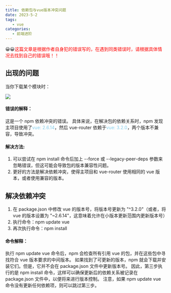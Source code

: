 ```yaml
---
title: 依赖包与vue版本冲突问题
date: 2023-5-2
tags:
   - vue
categories:
   - 前端进阶
---
```


😀😀<font color='red'>这篇文章是根据作者自身犯的错误写的，在遇到同类错误时，请根据具体情况去找到自己的错误哦！！</font>

## 出现的问题
当你下载某个模块时：

![](https://pic.imgdb.cn/item/664dd565d9c307b7e9fa6370.png)



#### 错误的解释：
这是一个 npm 依赖冲突的错误。
具体来说，在解决包的依赖关系时，npm 发现主项目使用了<font color='skyblue'>vue: 2.6.14</font>，然后 vue-router 依赖于<font color='skyblue'>vue: 3.2.0</font>，两个版本不兼容，导致冲突。

#### 解决方法:
1. 可以尝试在 npm install 命令后加上 --force 或 --legacy-peer-deps 参数来忽略错误，但这可能会导致包的版本兼容性问题。
2. 更好的方法是解决依赖冲突，使得主项目和 vue-router 使用相同的 vue 版本，或者使用兼容的版本。


## 解决依赖冲突
1. 在 package.json 中修改 vue 的版本号，将版本号更新为 "^3.2.0"（或者，将 vue 的版本设置为 "~2.6.14"，这意味着允许在小版本更新范围内更新版本号）
2. 执行命令：npm update vue
3. 再次执行命令：npm install

#### 命令解释：
执行 npm update vue 命令后，npm 会检查所有引用 vue 的包，并在这些包中寻找符合 vue 版本要求的中间版本。
如果找到了可更新的版本，npm 就会下载并安装它们。但是，它并不会在 package.json 文件中更新版本号。
因此，第三步执行的是 npm install 命令，这样可以确保更新后的依赖关系被记录在 package.json 文件中，以便将来进行版本控制。
注意，如果 npm update vue 命令没有更新任何依赖项，则可以跳过第三步。
